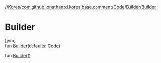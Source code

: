 //[Kores](../../../../index.md)/[com.github.jonathanxd.kores.base.comment](../../index.md)/[Code](../index.md)/[Builder](index.md)/[Builder](-builder.md)

# Builder

[jvm]\
fun [Builder](-builder.md)(defaults: [Code](../index.md))

fun [Builder](-builder.md)()
